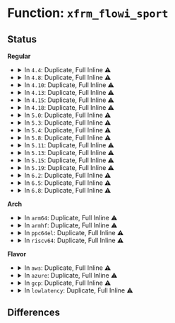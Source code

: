 # Function: <code>xfrm_flowi_sport</code>

## Status
<b>Regular</b>
<ul>
<li>
<details>
<summary>In <code>4.4</code>: Duplicate, Full Inline ⚠️</summary>

**Collision:** Static Duplication

**Inline:** Full

**Transformation:** False

**Instances:**

```
In net/ipv4/xfrm4_state.c (ffffffff817afc85)
Location: include/net/xfrm.h:858
Inline: True
Inline callers:
  - net/ipv4/xfrm4_state.c:__xfrm4_init_tempsel
```
```
In net/xfrm/xfrm_policy.c (ffffffff817b49cb)
Location: include/net/xfrm.h:858
Inline: True
Inline callers:
  - net/xfrm/xfrm_policy.c:xfrm_selector_match
  - net/xfrm/xfrm_policy.c:xfrm_selector_match
```
```
In net/ipv6/xfrm6_state.c (ffffffff817fc9a9)
Location: include/net/xfrm.h:858
Inline: True
Inline callers:
  - net/ipv6/xfrm6_state.c:__xfrm6_init_tempsel
```
</details>
</li>
<li>
<details>
<summary>In <code>4.8</code>: Duplicate, Full Inline ⚠️</summary>

**Collision:** Static Duplication

**Inline:** Full

**Transformation:** False

**Instances:**

```
In net/ipv4/xfrm4_state.c (ffffffff8181cbb5)
Location: include/net/xfrm.h:854
Inline: True
Inline callers:
  - net/ipv4/xfrm4_state.c:__xfrm4_init_tempsel
```
```
In net/xfrm/xfrm_policy.c (ffffffff81821aa0)
Location: include/net/xfrm.h:854
Inline: True
Inline callers:
  - net/xfrm/xfrm_policy.c:xfrm_selector_match
  - net/xfrm/xfrm_policy.c:xfrm_selector_match
```
```
In net/ipv6/xfrm6_state.c (ffffffff8186c2c9)
Location: include/net/xfrm.h:854
Inline: True
Inline callers:
  - net/ipv6/xfrm6_state.c:__xfrm6_init_tempsel
```
</details>
</li>
<li>
<details>
<summary>In <code>4.10</code>: Duplicate, Full Inline ⚠️</summary>

**Collision:** Static Duplication

**Inline:** Full

**Transformation:** False

**Instances:**

```
In net/ipv4/xfrm4_state.c (ffffffff8184e485)
Location: include/net/xfrm.h:854
Inline: True
Inline callers:
  - net/ipv4/xfrm4_state.c:__xfrm4_init_tempsel
```
```
In net/xfrm/xfrm_policy.c (ffffffff818532b0)
Location: include/net/xfrm.h:854
Inline: True
Inline callers:
  - net/xfrm/xfrm_policy.c:xfrm_selector_match
  - net/xfrm/xfrm_policy.c:xfrm_selector_match
```
```
In net/ipv6/xfrm6_state.c (ffffffff8189f0d9)
Location: include/net/xfrm.h:854
Inline: True
Inline callers:
  - net/ipv6/xfrm6_state.c:__xfrm6_init_tempsel
```
</details>
</li>
<li>
<details>
<summary>In <code>4.13</code>: Duplicate, Full Inline ⚠️</summary>

**Collision:** Static Duplication

**Inline:** Full

**Transformation:** False

**Instances:**

```
In net/ipv4/xfrm4_state.c (ffffffff81871ec5)
Location: include/net/xfrm.h:891
Inline: True
Inline callers:
  - net/ipv4/xfrm4_state.c:__xfrm4_init_tempsel
```
```
In net/xfrm/xfrm_policy.c (ffffffff81876c82)
Location: include/net/xfrm.h:891
Inline: True
Inline callers:
  - net/xfrm/xfrm_policy.c:xfrm_selector_match
  - net/xfrm/xfrm_policy.c:xfrm_selector_match
```
```
In net/ipv6/xfrm6_state.c (ffffffff818c565b)
Location: include/net/xfrm.h:891
Inline: True
Inline callers:
  - net/ipv6/xfrm6_state.c:__xfrm6_init_tempsel
```
</details>
</li>
<li>
<details>
<summary>In <code>4.15</code>: Duplicate, Full Inline ⚠️</summary>

**Collision:** Static Duplication

**Inline:** Full

**Transformation:** False

**Instances:**

```
In net/ipv4/xfrm4_state.c (ffffffff818f2885)
Location: include/net/xfrm.h:897
Inline: True
Inline callers:
  - net/ipv4/xfrm4_state.c:__xfrm4_init_tempsel
```
```
In net/xfrm/xfrm_policy.c (ffffffff818f77d2)
Location: include/net/xfrm.h:897
Inline: True
Inline callers:
  - net/xfrm/xfrm_policy.c:xfrm_selector_match
  - net/xfrm/xfrm_policy.c:xfrm_selector_match
```
```
In net/ipv6/xfrm6_state.c (ffffffff8194893b)
Location: include/net/xfrm.h:897
Inline: True
Inline callers:
  - net/ipv6/xfrm6_state.c:__xfrm6_init_tempsel
```
</details>
</li>
<li>
<details>
<summary>In <code>4.18</code>: Duplicate, Full Inline ⚠️</summary>

**Collision:** Static Duplication

**Inline:** Full

**Transformation:** False

**Instances:**

```
In net/ipv4/xfrm4_state.c (ffffffff819491c1)
Location: include/net/xfrm.h:898
Inline: True
Inline callers:
  - net/ipv4/xfrm4_state.c:__xfrm4_init_tempsel
```
```
In net/xfrm/xfrm_policy.c (ffffffff8194e1c4)
Location: include/net/xfrm.h:898
Inline: True
Inline callers:
  - net/xfrm/xfrm_policy.c:xfrm_selector_match
  - net/xfrm/xfrm_policy.c:xfrm_selector_match
```
```
In net/ipv6/xfrm6_state.c (ffffffff819a1a05)
Location: include/net/xfrm.h:898
Inline: True
Inline callers:
  - net/ipv6/xfrm6_state.c:__xfrm6_init_tempsel
```
</details>
</li>
<li>
<details>
<summary>In <code>5.0</code>: Duplicate, Full Inline ⚠️</summary>

**Collision:** Static Duplication

**Inline:** Full

**Transformation:** False

**Instances:**

```
In net/ipv4/xfrm4_state.c (ffffffff8197ae71)
Location: include/net/xfrm.h:916
Inline: True
Inline callers:
  - net/ipv4/xfrm4_state.c:__xfrm4_init_tempsel
```
```
In net/xfrm/xfrm_policy.c (ffffffff819814c4)
Location: include/net/xfrm.h:916
Inline: True
Inline callers:
  - net/xfrm/xfrm_policy.c:xfrm_selector_match
  - net/xfrm/xfrm_policy.c:xfrm_selector_match
  - net/xfrm/xfrm_policy.c:xfrm_selector_match
  - net/xfrm/xfrm_policy.c:xfrm_selector_match
```
```
In net/ipv6/xfrm6_state.c (ffffffff819d8635)
Location: include/net/xfrm.h:916
Inline: True
Inline callers:
  - net/ipv6/xfrm6_state.c:__xfrm6_init_tempsel
```
</details>
</li>
<li>
<details>
<summary>In <code>5.3</code>: Duplicate, Full Inline ⚠️</summary>

**Collision:** Static Duplication

**Inline:** Full

**Transformation:** False

**Instances:**

```
In net/xfrm/xfrm_policy.c (ffffffff819eb292)
Location: include/net/xfrm.h:843
Inline: True
Inline callers:
  - net/xfrm/xfrm_policy.c:xfrm_selector_match
  - net/xfrm/xfrm_policy.c:xfrm_selector_match
  - net/xfrm/xfrm_policy.c:xfrm_selector_match
  - net/xfrm/xfrm_policy.c:xfrm_selector_match
```
```
In net/xfrm/xfrm_state.c (ffffffff819f36bc)
Location: include/net/xfrm.h:843
Inline: True
Inline callers:
  - net/xfrm/xfrm_state.c:xfrm_state_find
  - net/xfrm/xfrm_state.c:xfrm_state_find
  - net/xfrm/xfrm_state.c:xfrm_state_find
  - net/xfrm/xfrm_state.c:xfrm_state_find
```
</details>
</li>
<li>
<details>
<summary>In <code>5.4</code>: Duplicate, Full Inline ⚠️</summary>

**Collision:** Static Duplication

**Inline:** Full

**Transformation:** False

**Instances:**

```
In net/xfrm/xfrm_policy.c (ffffffff81a22292)
Location: include/net/xfrm.h:843
Inline: True
Inline callers:
  - net/xfrm/xfrm_policy.c:xfrm_selector_match
  - net/xfrm/xfrm_policy.c:xfrm_selector_match
  - net/xfrm/xfrm_policy.c:xfrm_selector_match
  - net/xfrm/xfrm_policy.c:xfrm_selector_match
```
```
In net/xfrm/xfrm_state.c (ffffffff81a2a58c)
Location: include/net/xfrm.h:843
Inline: True
Inline callers:
  - net/xfrm/xfrm_state.c:xfrm_state_find
  - net/xfrm/xfrm_state.c:xfrm_state_find
  - net/xfrm/xfrm_state.c:xfrm_state_find
  - net/xfrm/xfrm_state.c:xfrm_state_find
```
</details>
</li>
<li>
<details>
<summary>In <code>5.8</code>: Duplicate, Full Inline ⚠️</summary>

**Collision:** Static Duplication

**Inline:** Full

**Transformation:** False

**Instances:**

```
In net/xfrm/xfrm_policy.c (ffffffff81b1428c)
Location: include/net/xfrm.h:841
Inline: True
Inline callers:
  - net/xfrm/xfrm_policy.c:xfrm_selector_match
  - net/xfrm/xfrm_policy.c:xfrm_selector_match
  - net/xfrm/xfrm_policy.c:xfrm_selector_match
  - net/xfrm/xfrm_policy.c:xfrm_selector_match
```
```
In net/xfrm/xfrm_state.c (ffffffff81b17869)
Location: include/net/xfrm.h:841
Inline: True
Inline callers:
  - net/xfrm/xfrm_state.c:xfrm_init_tempstate
  - net/xfrm/xfrm_state.c:xfrm_init_tempstate
  - net/xfrm/xfrm_state.c:xfrm_init_tempstate
  - net/xfrm/xfrm_state.c:xfrm_init_tempstate
```
</details>
</li>
<li>
<details>
<summary>In <code>5.11</code>: Duplicate, Full Inline ⚠️</summary>

**Collision:** Static Duplication

**Inline:** Full

**Transformation:** False

**Instances:**

```
In net/xfrm/xfrm_policy.c (ffffffff81b2262c)
Location: include/net/xfrm.h:844
Inline: True
Inline callers:
  - net/xfrm/xfrm_policy.c:xfrm_selector_match
  - net/xfrm/xfrm_policy.c:xfrm_selector_match
  - net/xfrm/xfrm_policy.c:xfrm_selector_match
  - net/xfrm/xfrm_policy.c:xfrm_selector_match
```
```
In net/xfrm/xfrm_state.c (ffffffff81b25939)
Location: include/net/xfrm.h:844
Inline: True
Inline callers:
  - net/xfrm/xfrm_state.c:xfrm_init_tempstate
  - net/xfrm/xfrm_state.c:xfrm_init_tempstate
  - net/xfrm/xfrm_state.c:xfrm_init_tempstate
  - net/xfrm/xfrm_state.c:xfrm_init_tempstate
```
</details>
</li>
<li>
<details>
<summary>In <code>5.13</code>: Duplicate, Full Inline ⚠️</summary>

**Collision:** Static Duplication

**Inline:** Full

**Transformation:** False

**Instances:**

```
In net/xfrm/xfrm_policy.c (ffffffff81b1022c)
Location: include/net/xfrm.h:844
Inline: True
Inline callers:
  - net/xfrm/xfrm_policy.c:xfrm_selector_match
  - net/xfrm/xfrm_policy.c:xfrm_selector_match
  - net/xfrm/xfrm_policy.c:xfrm_selector_match
  - net/xfrm/xfrm_policy.c:xfrm_selector_match
```
```
In net/xfrm/xfrm_state.c (ffffffff81b13756)
Location: include/net/xfrm.h:844
Inline: True
Inline callers:
  - net/xfrm/xfrm_state.c:xfrm_init_tempstate
  - net/xfrm/xfrm_state.c:xfrm_init_tempstate
  - net/xfrm/xfrm_state.c:xfrm_init_tempstate
  - net/xfrm/xfrm_state.c:xfrm_init_tempstate
```
</details>
</li>
<li>
<details>
<summary>In <code>5.15</code>: Duplicate, Full Inline ⚠️</summary>

**Collision:** Static Duplication

**Inline:** Full

**Transformation:** False

**Instances:**

```
In net/xfrm/xfrm_policy.c (ffffffff81bd3b14)
Location: include/net/xfrm.h:840
Inline: True
Inline callers:
  - net/xfrm/xfrm_policy.c:xfrm_selector_match
  - net/xfrm/xfrm_policy.c:xfrm_selector_match
  - net/xfrm/xfrm_policy.c:xfrm_selector_match
  - net/xfrm/xfrm_policy.c:xfrm_selector_match
```
```
In net/xfrm/xfrm_state.c (ffffffff81bd789f)
Location: include/net/xfrm.h:840
Inline: True
Inline callers:
  - net/xfrm/xfrm_state.c:xfrm_init_tempstate
  - net/xfrm/xfrm_state.c:xfrm_init_tempstate
  - net/xfrm/xfrm_state.c:xfrm_init_tempstate
  - net/xfrm/xfrm_state.c:xfrm_init_tempstate
```
</details>
</li>
<li>
<details>
<summary>In <code>5.19</code>: Duplicate, Full Inline ⚠️</summary>

**Collision:** Static Duplication

**Inline:** Full

**Transformation:** False

**Instances:**

```
In net/xfrm/xfrm_policy.c (ffffffff81d6a1ec)
Location: include/net/xfrm.h:843
Inline: True
Inline callers:
  - net/xfrm/xfrm_policy.c:xfrm_selector_match
  - net/xfrm/xfrm_policy.c:xfrm_selector_match
  - net/xfrm/xfrm_policy.c:xfrm_selector_match
  - net/xfrm/xfrm_policy.c:xfrm_selector_match
```
```
In net/xfrm/xfrm_state.c (ffffffff81d6e3db)
Location: include/net/xfrm.h:843
Inline: True
Inline callers:
  - net/xfrm/xfrm_state.c:xfrm_init_tempstate
  - net/xfrm/xfrm_state.c:xfrm_init_tempstate
  - net/xfrm/xfrm_state.c:xfrm_init_tempstate
  - net/xfrm/xfrm_state.c:xfrm_init_tempstate
```
</details>
</li>
<li>
<details>
<summary>In <code>6.2</code>: Duplicate, Full Inline ⚠️</summary>

**Collision:** Static Duplication

**Inline:** Full

**Transformation:** False

**Instances:**

```
In net/xfrm/xfrm_policy.c (ffffffff81f35546)
Location: include/net/xfrm.h:860
Inline: True
Inline callers:
  - net/xfrm/xfrm_policy.c:xfrm_selector_match
  - net/xfrm/xfrm_policy.c:xfrm_selector_match
  - net/xfrm/xfrm_policy.c:xfrm_selector_match
  - net/xfrm/xfrm_policy.c:xfrm_selector_match
```
```
In net/xfrm/xfrm_state.c (ffffffff81f3a032)
Location: include/net/xfrm.h:860
Inline: True
Inline callers:
  - net/xfrm/xfrm_state.c:xfrm_init_tempstate
  - net/xfrm/xfrm_state.c:xfrm_init_tempstate
  - net/xfrm/xfrm_state.c:xfrm_init_tempstate
  - net/xfrm/xfrm_state.c:xfrm_init_tempstate
```
</details>
</li>
<li>
<details>
<summary>In <code>6.5</code>: Duplicate, Full Inline ⚠️</summary>

**Collision:** Static Duplication

**Inline:** Full

**Transformation:** False

**Instances:**

```
In net/xfrm/xfrm_policy.c (ffffffff81f95063)
Location: include/net/xfrm.h:865
Inline: True
Inline callers:
  - net/xfrm/xfrm_policy.c:xfrm_selector_match
  - net/xfrm/xfrm_policy.c:xfrm_selector_match
  - net/xfrm/xfrm_policy.c:xfrm_selector_match
  - net/xfrm/xfrm_policy.c:xfrm_selector_match
```
```
In net/xfrm/xfrm_state.c (ffffffff81f99b0b)
Location: include/net/xfrm.h:865
Inline: True
Inline callers:
  - net/xfrm/xfrm_state.c:xfrm_init_tempstate
  - net/xfrm/xfrm_state.c:xfrm_init_tempstate
  - net/xfrm/xfrm_state.c:xfrm_init_tempstate
  - net/xfrm/xfrm_state.c:xfrm_init_tempstate
```
</details>
</li>
<li>
<details>
<summary>In <code>6.8</code>: Duplicate, Full Inline ⚠️</summary>

**Collision:** Static Duplication

**Inline:** Full

**Transformation:** False

**Instances:**

```
In net/xfrm/xfrm_policy.c (ffffffff82062453)
Location: include/net/xfrm.h:865
Inline: True
Inline callers:
  - net/xfrm/xfrm_policy.c:xfrm_selector_match
  - net/xfrm/xfrm_policy.c:xfrm_selector_match
  - net/xfrm/xfrm_policy.c:xfrm_selector_match
  - net/xfrm/xfrm_policy.c:xfrm_selector_match
```
```
In net/xfrm/xfrm_state.c (ffffffff82066e6b)
Location: include/net/xfrm.h:865
Inline: True
Inline callers:
  - net/xfrm/xfrm_state.c:xfrm_init_tempstate
  - net/xfrm/xfrm_state.c:xfrm_init_tempstate
  - net/xfrm/xfrm_state.c:xfrm_init_tempstate
  - net/xfrm/xfrm_state.c:xfrm_init_tempstate
```
</details>
</li>
</ul>
<b>Arch</b>
<ul>
<li>
<details>
<summary>In <code>arm64</code>: Duplicate, Full Inline ⚠️</summary>

**Collision:** Static Duplication

**Inline:** Full

**Transformation:** False

**Instances:**

```
In net/xfrm/xfrm_policy.c (ffff800010cdf348)
Location: include/net/xfrm.h:843
Inline: True
Inline callers:
  - net/xfrm/xfrm_policy.c:xfrm_selector_match
  - net/xfrm/xfrm_policy.c:xfrm_selector_match
  - net/xfrm/xfrm_policy.c:xfrm_selector_match
  - net/xfrm/xfrm_policy.c:xfrm_selector_match
```
```
In net/xfrm/xfrm_state.c (ffff800010ce3a30)
Location: include/net/xfrm.h:843
Inline: True
Inline callers:
  - net/xfrm/xfrm_state.c:xfrm_init_tempstate
  - net/xfrm/xfrm_state.c:xfrm_init_tempstate
  - net/xfrm/xfrm_state.c:xfrm_init_tempstate
  - net/xfrm/xfrm_state.c:xfrm_init_tempstate
```
</details>
</li>
<li>
<details>
<summary>In <code>armhf</code>: Duplicate, Full Inline ⚠️</summary>

**Collision:** Static Duplication

**Inline:** Full

**Transformation:** False

**Instances:**

```
In net/xfrm/xfrm_policy.c (c0de888c)
Location: include/net/xfrm.h:843
Inline: True
Inline callers:
  - net/xfrm/xfrm_policy.c:xfrm_selector_match
  - net/xfrm/xfrm_policy.c:xfrm_selector_match
  - net/xfrm/xfrm_policy.c:xfrm_selector_match
  - net/xfrm/xfrm_policy.c:xfrm_selector_match
```
```
In net/xfrm/xfrm_state.c (c0df0f40)
Location: include/net/xfrm.h:843
Inline: True
Inline callers:
  - net/xfrm/xfrm_state.c:xfrm_state_find
  - net/xfrm/xfrm_state.c:xfrm_state_find
  - net/xfrm/xfrm_state.c:xfrm_state_find
  - net/xfrm/xfrm_state.c:xfrm_state_find
```
</details>
</li>
<li>
<details>
<summary>In <code>ppc64el</code>: Duplicate, Full Inline ⚠️</summary>

**Collision:** Static Duplication

**Inline:** Full

**Transformation:** False

**Instances:**

```
In net/xfrm/xfrm_policy.c (c000000000e01424)
Location: include/net/xfrm.h:843
Inline: True
Inline callers:
  - net/xfrm/xfrm_policy.c:xfrm_selector_match
  - net/xfrm/xfrm_policy.c:xfrm_selector_match
  - net/xfrm/xfrm_policy.c:xfrm_selector_match
  - net/xfrm/xfrm_policy.c:xfrm_selector_match
```
```
In net/xfrm/xfrm_state.c (c000000000e0c4d8)
Location: include/net/xfrm.h:843
Inline: True
Inline callers:
  - net/xfrm/xfrm_state.c:xfrm_state_find
  - net/xfrm/xfrm_state.c:xfrm_state_find
  - net/xfrm/xfrm_state.c:xfrm_state_find
  - net/xfrm/xfrm_state.c:xfrm_state_find
```
</details>
</li>
<li>
<details>
<summary>In <code>riscv64</code>: Duplicate, Full Inline ⚠️</summary>

**Collision:** Static Duplication

**Inline:** Full

**Transformation:** False

**Instances:**

```
In net/xfrm/xfrm_policy.c (ffffffe00082e1e8)
Location: include/net/xfrm.h:843
Inline: True
Inline callers:
  - net/xfrm/xfrm_policy.c:xfrm_selector_match
  - net/xfrm/xfrm_policy.c:xfrm_selector_match
  - net/xfrm/xfrm_policy.c:xfrm_selector_match
```
```
In net/xfrm/xfrm_state.c (ffffffe000832bb0)
Location: include/net/xfrm.h:843
Inline: True
Inline callers:
  - net/xfrm/xfrm_state.c:xfrm_init_tempstate
  - net/xfrm/xfrm_state.c:xfrm_init_tempstate
  - net/xfrm/xfrm_state.c:xfrm_init_tempstate
  - net/xfrm/xfrm_state.c:xfrm_init_tempstate
```
</details>
</li>
</ul>
<b>Flavor</b>
<ul>
<li>
<details>
<summary>In <code>aws</code>: Duplicate, Full Inline ⚠️</summary>

**Collision:** Static Duplication

**Inline:** Full

**Transformation:** False

**Instances:**

```
In net/xfrm/xfrm_policy.c (ffffffff819c1922)
Location: include/net/xfrm.h:843
Inline: True
Inline callers:
  - net/xfrm/xfrm_policy.c:xfrm_selector_match
  - net/xfrm/xfrm_policy.c:xfrm_selector_match
  - net/xfrm/xfrm_policy.c:xfrm_selector_match
  - net/xfrm/xfrm_policy.c:xfrm_selector_match
```
```
In net/xfrm/xfrm_state.c (ffffffff819c9c1c)
Location: include/net/xfrm.h:843
Inline: True
Inline callers:
  - net/xfrm/xfrm_state.c:xfrm_state_find
  - net/xfrm/xfrm_state.c:xfrm_state_find
  - net/xfrm/xfrm_state.c:xfrm_state_find
  - net/xfrm/xfrm_state.c:xfrm_state_find
```
</details>
</li>
<li>
<details>
<summary>In <code>azure</code>: Duplicate, Full Inline ⚠️</summary>

**Collision:** Static Duplication

**Inline:** Full

**Transformation:** False

**Instances:**

```
In net/xfrm/xfrm_policy.c (ffffffff8197e712)
Location: include/net/xfrm.h:843
Inline: True
Inline callers:
  - net/xfrm/xfrm_policy.c:xfrm_selector_match
  - net/xfrm/xfrm_policy.c:xfrm_selector_match
  - net/xfrm/xfrm_policy.c:xfrm_selector_match
  - net/xfrm/xfrm_policy.c:xfrm_selector_match
```
```
In net/xfrm/xfrm_state.c (ffffffff81986a0c)
Location: include/net/xfrm.h:843
Inline: True
Inline callers:
  - net/xfrm/xfrm_state.c:xfrm_state_find
  - net/xfrm/xfrm_state.c:xfrm_state_find
  - net/xfrm/xfrm_state.c:xfrm_state_find
  - net/xfrm/xfrm_state.c:xfrm_state_find
```
</details>
</li>
<li>
<details>
<summary>In <code>gcp</code>: Duplicate, Full Inline ⚠️</summary>

**Collision:** Static Duplication

**Inline:** Full

**Transformation:** False

**Instances:**

```
In net/xfrm/xfrm_policy.c (ffffffff81a2c3a2)
Location: include/net/xfrm.h:843
Inline: True
Inline callers:
  - net/xfrm/xfrm_policy.c:xfrm_selector_match
  - net/xfrm/xfrm_policy.c:xfrm_selector_match
  - net/xfrm/xfrm_policy.c:xfrm_selector_match
  - net/xfrm/xfrm_policy.c:xfrm_selector_match
```
```
In net/xfrm/xfrm_state.c (ffffffff81a3469c)
Location: include/net/xfrm.h:843
Inline: True
Inline callers:
  - net/xfrm/xfrm_state.c:xfrm_state_find
  - net/xfrm/xfrm_state.c:xfrm_state_find
  - net/xfrm/xfrm_state.c:xfrm_state_find
  - net/xfrm/xfrm_state.c:xfrm_state_find
```
</details>
</li>
<li>
<details>
<summary>In <code>lowlatency</code>: Duplicate, Full Inline ⚠️</summary>

**Collision:** Static Duplication

**Inline:** Full

**Transformation:** False

**Instances:**

```
In net/xfrm/xfrm_policy.c (ffffffff81a37a72)
Location: include/net/xfrm.h:843
Inline: True
Inline callers:
  - net/xfrm/xfrm_policy.c:xfrm_selector_match
  - net/xfrm/xfrm_policy.c:xfrm_selector_match
  - net/xfrm/xfrm_policy.c:xfrm_selector_match
  - net/xfrm/xfrm_policy.c:xfrm_selector_match
```
```
In net/xfrm/xfrm_state.c (ffffffff81a400c0)
Location: include/net/xfrm.h:843
Inline: True
Inline callers:
  - net/xfrm/xfrm_state.c:xfrm_state_find
  - net/xfrm/xfrm_state.c:xfrm_state_find
  - net/xfrm/xfrm_state.c:xfrm_state_find
  - net/xfrm/xfrm_state.c:xfrm_state_find
```
</details>
</li>
</ul>

## Differences
